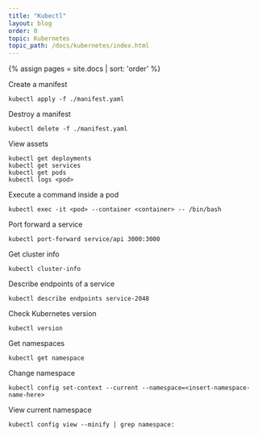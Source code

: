 ```yaml
---
title: "Kubectl"
layout: blog
order: 0
topic: Kubernetes
topic_path: /docs/kubernetes/index.html
---
```

{% assign pages = site.docs | sort: 'order' %}

Create a manifest
```
kubectl apply -f ./manifest.yaml
```

Destroy a manifest
```
kubectl delete -f ./manifest.yaml
```

View assets
```
kubectl get deployments
kubectl get services
kubectl get pods
kubectl logs <pod>
```

Execute a command inside a pod
```
kubectl exec -it <pod> --container <container> -- /bin/bash
```

Port forward a service
```
kubectl port-forward service/api 3000:3000
```

Get cluster info
```
kubectl cluster-info
```

Describe endpoints of a service
```
kubectl describe endpoints service-2048
```

Check Kubernetes version
```
kubectl version
```

Get namespaces
```
kubectl get namespace
```

Change namespace
```
kubectl config set-context --current --namespace=<insert-namespace-name-here>
```

View current namespace
```
kubectl config view --minify | grep namespace:
```